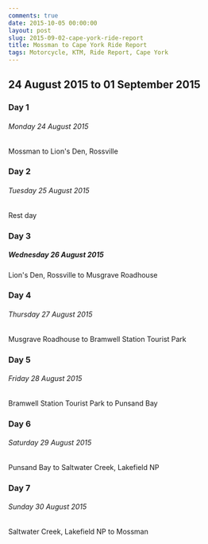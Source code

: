 ```yaml
---
comments: true
date: 2015-10-05 00:00:00
layout: post
slug: 2015-09-02-cape-york-ride-report
title: Mossman to Cape York Ride Report
tags: Motorcycle, KTM, Ride Report, Cape York
---
```


## 24 August 2015 to 01 September 2015

### Day 1

###### Monday 24 August 2015

Mossman to Lion's Den, Rossville

### Day 2

###### Tuesday 25 August 2015

Rest day

### Day 3

##### Wednesday 26 August 2015

Lion's Den, Rossville to Musgrave Roadhouse

### Day 4

###### Thursday 27 August 2015

Musgrave Roadhouse to Bramwell Station Tourist Park

### Day 5

###### Friday 28 August 2015

Bramwell Station Tourist Park to Punsand Bay

### Day 6

###### Saturday 29 August 2015

Punsand Bay to Saltwater Creek, Lakefield NP

### Day 7

###### Sunday 30 August 2015

Saltwater Creek, Lakefield NP to Mossman
